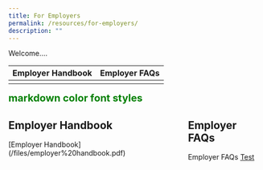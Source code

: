 ```yaml
---
title: For Employers
permalink: /resources/for-employers/
description: ""
---
```

Welcome....




| Employer Handbook | Employer FAQs | 
| -------- | -------- | 
| [](/files/employer%20handbook.pdf)     | [](/files/employer%20handbook.pdf)    | 





<span style="color:green;font-weight:700;font-size:20px">
    markdown color font styles
</span>

<div class="flex-container">

  <div class="flex-child handbook">
      <h2>Employer Handbook</h2>
    [Employer Handbook](/files/employer%20handbook.pdf)
  </div>
  
  <div class="flex-child faq">
      <h2>Employer FAQs</h2>
      <p>Employer FAQs <a href="/files/employer%20faqs.pdf">Test</a>
  </div>
  
</div>
<style>
.flex-container {
    display: flex;
}

.flex-child {
    flex: 1;
    border: 2px solid yellow;
}  

.flex-child:first-child {
    margin-right: 20px;
} 
</style>
